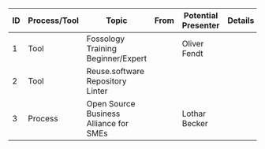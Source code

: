 |ID|Process/Tool|Topic|From|Potential Presenter|Details|
|---|---|---|---|---|---|
|1|Tool|Fossology Training Beginner/Expert||Oliver Fendt||
|2|Tool|Reuse.software Repository Linter||||
|3|Process|Open Source Business Alliance for SMEs||Lothar Becker||
